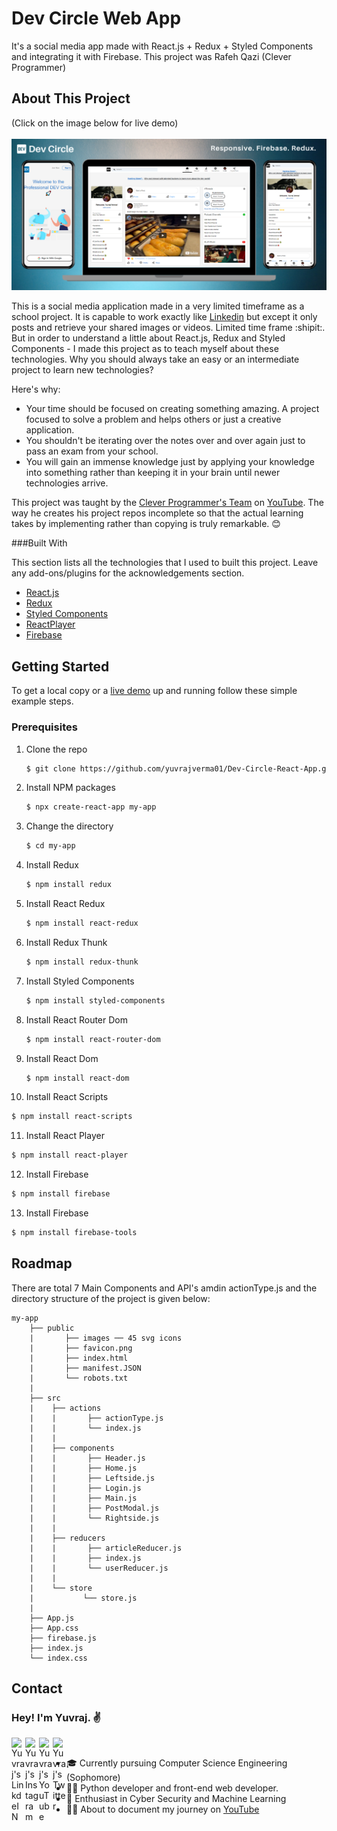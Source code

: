 # Dev Circle Web App

It's a social media app made with React.js + Redux + Styled Components and integrating it with Firebase. This project was Rafeh Qazi (Clever Programmer)

## About This Project

(Click on the image below for live demo) <br></br>
[![Screen Shot](/public/screenshot.png)](https://devcircleapp.web.app/)

This is a social media application made in a very limited timeframe as a school project. It is capable to work exactly like [Linkedin](https://in.linkedin.com/) but except it only posts and retrieve your shared images or videos. Limited time frame :shipit:. But in order to understand a little about React.js, Redux and Styled Components - I made this project as to teach myself about these technologies. Why you should always take an easy or an intermediate project to learn new technologies?

Here's why:

- Your time should be focused on creating something amazing. A project focused to solve a problem and helps others or just a creative application.
- You shouldn't be iterating over the notes over and over again just to pass an exam from your school.
- You will gain an immense knowledge just by applying your knowledge into something rather than keeping it in your brain until newer technologies arrive.

This project was taught by the [Clever Programmer's Team](https://www.cleverprogrammer.com/) on [YouTube](https://www.youtube.com/channel/UCqrILQNl5Ed9Dz6CGMyvMTQ). The way he creates his project repos incomplete so that the actual learning takes by implementing rather than copying is truly remarkable. :blush:

###Built With

This section lists all the technologies that I used to built this project. Leave any add-ons/plugins for the acknowledgements section.

- [React.js](https://reactjs.org/)
- [Redux](https://redux.js.org/)
- [Styled Components](https://www.styled-components.com/)
- [ReactPlayer](https://www.npmjs.com/package/react-player)
- [Firebase](https://firebase.google.com/)

## Getting Started

To get a local copy or a [live demo](https://devcircleapp.web.app/) up and running follow these simple example steps.

### Prerequisites

1. Clone the repo
   ```sh
   $ git clone https://github.com/yuvrajverma01/Dev-Circle-React-App.git
   ```
2. Install NPM packages
   ```sh
   $ npx create-react-app my-app
   ```
3. Change the directory
   ```sh
   $ cd my-app
   ```
4. Install Redux
   ```sh
   $ npm install redux
   ```
5. Install React Redux
   ```sh
   $ npm install react-redux
   ```
6. Install Redux Thunk
   ```sh
   $ npm install redux-thunk
   ```
7. Install Styled Components
   ```sh
   $ npm install styled-components
   ```
8. Install React Router Dom
   ```sh
   $ npm install react-router-dom
   ```
9. Install React Dom
   ```sh
   $ npm install react-dom
   ```
10. Install React Scripts

```sh
$ npm install react-scripts
```

11. Install React Player

```sh
$ npm install react-player
```

12. Install Firebase

```sh
$ npm install firebase
```

13. Install Firebase

```sh
$ npm install firebase-tools
```

## Roadmap

There are total 7 Main Components and API's amdin actionType.js and the directory structure of the project is given below:

```
my-app
    ├── public
    |       ├── images ── 45 svg icons
    |       ├── favicon.png
    |       ├── index.html
    |       ├── manifest.JSON
    |       └── robots.txt
    |
    ├── src
    |    ├── actions
    |    |       ├── actionType.js
    |    |       └── index.js
    |    |
    |    ├── components
    |    |       ├── Header.js
    |    |       ├── Home.js
    |    |       ├── Leftside.js
    |    |       ├── Login.js
    |    |       ├── Main.js
    |    |       ├── PostModal.js
    |    |       └── Rightside.js
    |    |
    |    ├── reducers
    |    |       ├── articleReducer.js
    |    |       ├── index.js
    |    |       └── userReducer.js
    |    |
    |    └── store
    |           └── store.js
    |
    ├── App.js
    ├── App.css
    ├── firebase.js
    ├── index.js
    └── index.css

```

## Contact

<h3> Hey! I'm Yuvraj. ✌️</h3>

<a href="https://www.linkedin.com/in/yuvrajverma01/">
  <img align="left" alt="Yuvraj's LinkdeIN" width="22px" src="https://cdn4.iconfinder.com/data/icons/social-media-2070/140/_linkedin-512.png" />
</a>
<a href="https://www.instagram.com/yuvrajverma01/">
  <img align="left" alt="Yuvraj's Instagram" width="22px" src="https://cdn4.iconfinder.com/data/icons/social-media-2070/140/_instagram-512.png" />
</a>
<a href="https://www.youtube.com/watch?v=3jEZnZD6phQ&t=0s">
  <img align="left" alt="Yuvraj's YouTube" width="22px" src="https://cdn4.iconfinder.com/data/icons/social-media-2070/140/_youtube-512.png" />
</a>
<a href="https://twitter.com/01_barfi">
  <img align="left" alt="Yuvraj's Twitter" width="22px" src="https://cdn4.iconfinder.com/data/icons/social-media-2070/140/_twitter-512.png" />
</a>
<br>

- 🎓 Currently pursuing Computer Science Engineering (Sophomore)
- 👨‍💻 Python developer and front-end web developer.
- 🌱 Enthusiast in Cyber Security and Machine Learning
- 🏃‍♂️ About to document my journey on [YouTube](https://www.youtube.com/watch?v=3jEZnZD6phQ&t=0s)
